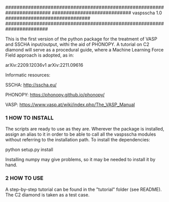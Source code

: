 ########################################################################
############################ vaspsscha 1.0 ##############################
#######################################################################


This is the first version of the python package for the treatment of VASP and SSCHA input/output, withi the aid of PHONOPY. A tutorial on C2 diamond will serve as a procedural guide, where a Machine Learning Force Field approach is adopted, as in:

arXiv:2209.12036v1
arXiv:2211.09616

Informatic resources:

SSCHA:
http://sscha.eu/

PHONOPY:
https://phonopy.github.io/phonopy/

VASP:
https://www.vasp.at/wiki/index.php/The_VASP_Manual


### 1 HOW TO INSTALL ###
The scripts are ready to use as they are. Wherever the package is installed, assign an alias to it in order to be able to call all the vaspsscha modules without referring to the installation path. To install the dependencies:

python setup.py install

Installing numpy may give problems, so it may be needed to install it by hand.

                                             
### 2 HOW TO USE ###
A step-by-step tutorial can be found in the "tutorial" folder (see README). The C2 diamond is taken as a test case.
